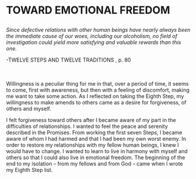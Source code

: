 # <p class='center'>TOWARD EMOTIONAL FREEDOM</p>

<em>Since defective relations with other human beings have nearly always been the immediate cause of our woes, including our alcoholism, no field of investigation could yield more satisfying and valuable rewards than this one.</em>
<br/>
<p class='right'>-TWELVE STEPS AND TWELVE TRADITIONS , p. 80</p>

<br><br>
Willingness is a peculiar thing for me in that, over a period of time, it seems to come, first with awareness, but then with a feeling of discomfort, making me want to take some action. As I reflected on taking the Eighth Step, my willingness to make amends to others came as a desire for forgiveness, of others and myself.

I felt forgiveness toward others after I became aware of my part in the difficulties of relationships. I wanted to feel the peace and serenity described in the Promises. From working the first seven Steps, I became aware of whom I had harmed and that I had been my own worst enemy. In order to restore my relationships with my fellow human beings, I knew I would have to change. I wanted to learn to live in harmony with myself and others so that I could also live in emotional freedom. The beginning of the end to my isolation – from my fellows and from God – came when I wrote my Eighth Step list.

